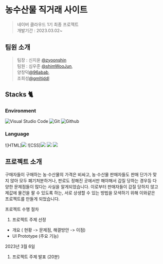 # 농수산물 직거래 사이트
> 네이버 클라우드 1기 최종 프로젝트 <br> 개발기간 : 2023.03.02~

## 팀원 소개
> 팀장 : 신지윤 [@zyoonshin](https://github.com/zyoonshin) <br> 팀원 : 심우준 [@shimWooJun](https://github.com/shimWooJun), <br>
  양창덕[@96abab](https://github.com/96abab), <br>
  조희성[@gmltjddl](https://github.com/gmltjddl) 

## Stacks 🐈

### Environment
![Visual Studio Code](https://img.shields.io/badge/Visual%20Studio%20Code-007ACC?style=for-the-badge&logo=Visual%20Studio%20Code&logoColor=white)
![Git](https://img.shields.io/badge/Git-F05032?style=for-the-badge&logo=Git&logoColor=white)
![Github](https://img.shields.io/badge/GitHub-181717?style=for-the-badge&logo=GitHub&logoColor=white)  

### Language
![HTML]<img src="https://img.shields.io/badge/HTML5-#E34F26?style=flat&logo=HTML5&logoColor=white"/>
![CSS]<a href="#"><img src="https://img.shields.io/badge/CSS3-1572B6?style=flat-square&logo=appveyor&logo=css3&logoColor=white"/></a>
<img src="https://img.shields.io/badge/JavaScript-F7DF1E?style=flat-square&logo=appveyor&logo=javascript&logoColor=white"/>
<img src="https://img.shields.io/badge/Java-007396?style=flat-square&logo=appveyor&logo=javascript&logoColor=white"/>


## 프로젝트 소개

구매자들이 구매하는 농·수산물의 가격은 비싸고, 농·수산물 판매자들도 판매 단가가 맞지 않아 모두 폐기처분하거나, 판로도 정해진 곳에서만 해야해서 갑질 당하는 경우등 다양한 문제점들이 많다는 사실을 알게되었습니다. 이로부터 판매자들이 갑질 당하지 않고 제값에 물건을 팔 수 있도록 하는, 서로 상생할 수 있는 방법을 모색하기 위해 이와같은 프로젝트를 만들게 되었습니다.

프로젝트 수행 절차
1. 프로젝트 주제 선정
* 개요 ( 현황 -> 문제점, 해결방안 -> 이점)
* UI Prototype (주요 기능)

2023년 3월 6일
1. 프로젝트 주제 발표 (20분)